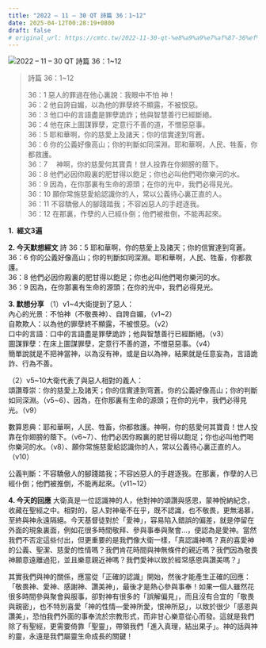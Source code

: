 ```yaml
---
title: "2022 – 11 – 30 QT 詩篇 36：1~12"
date: 2025-04-12T00:28:19+0800
draft: false
# original_url: https://cmtc.tw/2022-11-30-qt-%e8%a9%a9%e7%af%87-36%ef%bc%9a112
---
```


![2022 – 11 – 30 QT 詩篇 36：1\~12](/images/qt.jpg  "2022 – 11 – 30 QT 詩篇 36：1\~12")

> 詩篇 36：1\~12
>
> 36：1 惡人的罪過在他心裏說：我眼中不怕 神！  
> 36：2 他自誇自媚，以為他的罪孽終不顯露，不被恨惡。  
> 36：3 他口中的言語盡是罪孽詭詐；他與智慧善行已經斷絕。  
> 36：4 他在床上圖謀罪孽，定意行不善的道，不憎惡惡事。  
> 36：5 耶和華啊，你的慈愛上及諸天；你的信實達到穹蒼。  
> 36：6 你的公義好像高山；你的判斷如同深淵。耶和華啊，人民、牲畜，你都救護。  
> 36：7 　神啊，你的慈愛何其寶貴！世人投靠在你翅膀的蔭下。  
> 36：8 他們必因你殿裏的肥甘得以飽足；你也必叫他們喝你樂河的水。  
> 36：9 因為，在你那裏有生命的源頭；在你的光中，我們必得見光。  
> 36：10 願你常施慈愛給認識你的人，常以公義待心裏正直的人。  
> 36：11 不容驕傲人的腳踐踏我；不容凶惡人的手趕逐我。  
> 36：12 在那裏，作孽的人已經仆倒；他們被推倒，不能再起來。

**1.  經文3遍**

**2. 今天默想經文**
詩 36：5 耶和華啊，你的慈愛上及諸天；你的信實達到穹蒼。  
36：6 你的公義好像高山；你的判斷如同深淵。耶和華啊，人民、牲畜，你都救護。  
36：8 他們必因你殿裏的肥甘得以飽足；你也必叫他們喝你樂河的水。  
36：9 因為，在你那裏有生命的源頭；在你的光中，我們必得見光。

**3. 默想分享**
（1）v1\~4大衛提到了惡人：  
內心的光景：不怕神（不敬畏神）、自誇自媚，（v1\~2）  
自欺欺人：以為他的罪孽終不顯露，不被恨惡。（v2）  
口中的言語：口中的言語盡是罪孽詭詐；他與智慧善行已經斷絕。（v3）  
圖謀罪孽：在床上圖謀罪孽，定意行不善的道，不憎惡惡事。（v4）  
簡單說就是不把神當神，以為沒有神，或是自以為神，結果就是任意妄為，言語詭詐、行為不善。

（2）v5\~10大衛代表了與惡人相對的義人：  
頌讚尊崇：你的慈愛上及諸天；你的信實達到穹蒼。你的公義好像高山；你的判斷如同深淵。（v5\~6）、因為，在你那裏有生命的源頭；在你的光中，我們必得見光。（v9）

數算恩典：耶和華啊，人民、牲畜，你都救護。神啊，你的慈愛何其寶貴！世人投靠在你翅膀的蔭下。（v6\~7）、他們必因你殿裏的肥甘得以飽足；你也必叫他們喝你樂河的水。（v8）、願你常施慈愛給認識你的人，常以公義待心裏正直的人。（v10）

公義判斷：不容驕傲人的腳踐踏我；不容凶惡人的手趕逐我。在那裏，作孽的人已經仆倒；他們被推倒，不能再起來。（v11\~12）

**4. 今天的回應**
大衛真是一位認識神的人，他對神的頌讚與感恩，蒙神悅納紀念，收藏在聖經之中。相對的，惡人對神毫不在乎，既不認識，也不敬畏，更無渴慕，至終與神永遠隔絕。今天基督徒對於「愛神」，容易陷入錯誤的偏差，就是停留在外面的現象裏面，例如花很多時間敬拜、參與事奉與聚會…，便認為是愛神。當然我們不否定這些付出，但更重要的是我們像大衛一樣，「真認識神嗎？真的喜愛神的公義、聖潔、慈愛的性情嗎？我們肯花時間與神無條件的親近嗎？我們因為敬畏神願意遠離過犯，並且樂意親近神嗎？我們愛神以致於經常感恩與讚美嗎？」

其實我們與神的關係，應當從「正確的認識」開始，然後才能產生正確的回應：「敬畏神、愛神、感謝神、讚美神」，最後才是熱心參與事奉！如果一個人雖然花很多時間參與聚會與服事，卻對神有很多的「誤解偏見」，而且沒有合宜的「敬畏與親密」，也不特別喜愛「神的性情—愛神所愛，恨神所惡」，以致於很少「感恩與讚美」，恐怕我們外面的事奉流於宗教形式，而非甘心樂意從心而發。這就是我們除了有聖經，更需要倚靠「聖靈」，帶領我們「進入真理，結出果子」。神的話與神的靈，永遠是我們屬靈生命成長的關鍵！
